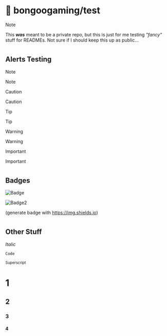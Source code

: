 # 👋 bongoogaming/test
> [!NOTE]
> This ***was*** meant to be a private repo, but this is just for me testing *"fancy"* stuff for READMEs. Not sure if I should keep this up as public...
#

## Alerts Testing

> [!NOTE]
> Note

> [!CAUTION]
> Caution

> [!TIP]
> Tip

> [!WARNING]
> Warning

> [!IMPORTANT]
> Important

#

## Badges

![Badge](https://img.shields.io/badge/oh-no-red)

![Badge2](https://img.shields.io/badge/normal-yellow-yellow)

(generate badge with https://img.shields.io)
#

## Other Stuff

_Italic_

`Code`


<sup>Superscript</sup>



# 1
## 2 
### 3 
#### 4
